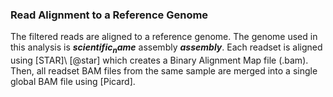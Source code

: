 ### Read Alignment to a Reference Genome

The filtered reads are aligned to a reference genome. The genome used in this analysis is **_$scientific_name$_** assembly **$assembly$**. Each readset is aligned using [STAR]\ [@star] which creates a Binary Alignment Map file (.bam). Then, all readset BAM files from the same sample are merged into a single global BAM file using [Picard].
